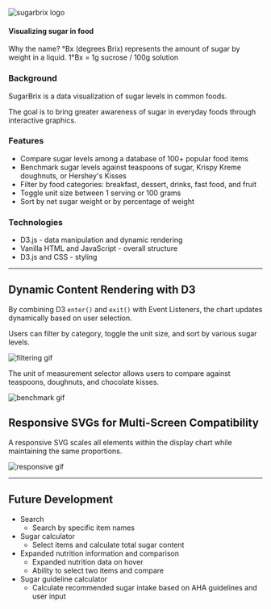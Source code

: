![sugarbrix logo](https://res.cloudinary.com/adrienne/image/upload/c_scale,w_220/v1507178537/sugarbrix/sugarbrix_logo_darker.png)

#### Visualizing sugar in food

Why the name? °Bx (degrees Brix) represents the amount of sugar by weight in a liquid. 1°Bx = 1g sucrose / 100g solution

### Background

SugarBrix is a data visualization of sugar levels in common foods.

The goal is to bring greater awareness of sugar in everyday foods through interactive graphics.

### Features

+ Compare sugar levels among a database of 100+ popular food items
+ Benchmark sugar levels against teaspoons of sugar, Krispy Kreme doughnuts, or Hershey's Kisses
+ Filter by food categories: breakfast, dessert, drinks, fast food, and fruit
+ Toggle unit size between 1 serving or 100 grams
+ Sort by net sugar weight or by percentage of weight

### Technologies

+ D3.js - data manipulation and dynamic rendering
+ Vanilla HTML and JavaScript - overall structure
+ D3.js and CSS - styling

---
## Dynamic Content Rendering with D3

By combining D3 `enter()` and `exit()` with Event Listeners, the chart updates dynamically based on user selection.

Users can filter by category, toggle the unit size, and sort by various sugar levels.

![filtering gif](https://res.cloudinary.com/adrienne/image/upload/v1507312290/sugarbrix/filtering.gif)

The unit of measurement selector allows users to compare against teaspoons, doughnuts, and chocolate kisses.

![benchmark gif](https://res.cloudinary.com/adrienne/image/upload/v1507312289/sugarbrix/changing_benchmark.gif)

## Responsive SVGs for Multi-Screen Compatibility

A responsive SVG scales all elements within the display chart while maintaining the same proportions.

![responsive gif](https://res.cloudinary.com/adrienne/image/upload/c_scale,q_72,w_516/v1507312044/sugarbrix/responsive_svg.gif)

---
## Future Development
 + Search
    + Search by specific item names
 + Sugar calculator
    + Select items and calculate total sugar content
 + Expanded nutrition information and comparison
    + Expanded nutrition data on hover
    + Ability to select two items and compare
 + Sugar guideline calculator
    + Calculate recommended sugar intake based on AHA guidelines and user input
